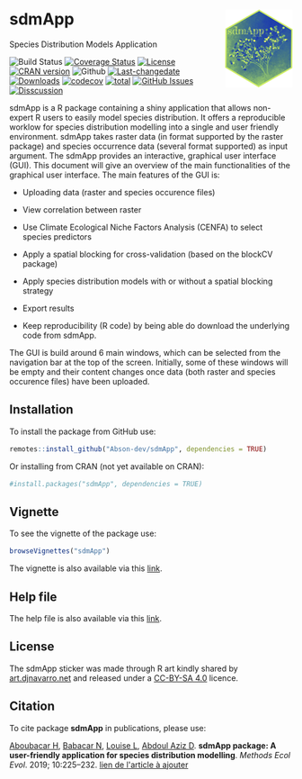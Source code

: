 # sdmApp <img src="/doc/Logo_sdmApp.png" align="right" width="120" />
 Species Distribution Models Application

![Build Status](https://travis-ci.com/Abson-dev/sdmApp.svg?branch=master)
[![Coverage Status](https://coveralls.io/repos/github/Abson-dev/sdmApp/badge.svg?branch=master)](https://coveralls.io/github/Abson-dev/sdmApp?branch=master)
[![License](https://img.shields.io/badge/license-GPL--3-blue.svg)](https://www.gnu.org/licenses/gpl-3.0.en.html)
[![CRAN version](https://www.r-pkg.org/badges/version/sdmApp)](https://CRAN.R-project.org/package=sdmApp)
![Github](https://img.shields.io/badge/Github-0.0.1-green.svg)
[![Last-changedate](https://img.shields.io/github/last-commit/Abson-dev/sdmApp.svg)](https://github.com/Abson-dev/sdmApp/commits/master)
[![Downloads](http://cranlogs.r-pkg.org/badges/sdmApp)](https://CRAN.R-project.org/package=sdmApp)
[![codecov](https://codecov.io/gh/Abson-dev/sdmApp/branch/master/graph/badge.svg)](https://codecov.io/gh/Abson-dev/sdmApp)
[![total](http://cranlogs.r-pkg.org/badges/grand-total/sdmApp)](https://www.rpackages.io/package/sdmApp)
[![GitHub Issues](https://img.shields.io/github/issues/Abson-dev/sdmApp.svg
)](https://github.com/Abson-dev/sdmApp/issues)
[![Disscussion](https://img.shields.io/badge/chat-wechat-brightgreen?style=flat)](./README.md#disscussiongroup)
<!--[![DOI](https://zenodo.org/badge/116337503.svg)](https://zenodo.org/badge/latestdoi/116337503) -->


sdmApp is a R package containing a shiny application that allows non-expert R users to easily model species distribution. It offers a reproducible worklow for species distribution modelling into a single and user friendly environment. sdmApp takes raster data (in format supported by the raster package) and species occurrence data (several format supported) as input argument. The sdmApp provides an interactive, graphical user interface (GUI). This document will give an overview of the main functionalities of the graphical user interface. The main features of the GUI is:

* Uploading data (raster and species occurence files)
* View correlation between raster
* Use Climate Ecological Niche Factors Analysis (CENFA) to select species predictors
* Apply a spatial blocking for cross-validation (based on the blockCV package)
* Apply species distribution models with or without a spatial blocking strategy 

* Export results
* Keep reproducibility (R code) by being able do download the underlying code from sdmApp.

 The GUI is build around 6 main windows, which can be selected from the navigation bar at the top of the screen. Initially, some of these windows will be empty and their content changes once data (both raster and species occurence files) have been uploaded.
 
 
 ## Installation
To install the package from GitHub use:

```r
remotes::install_github("Abson-dev/sdmApp", dependencies = TRUE)
```
Or installing from CRAN (not yet available on CRAN):

```r
#install.packages("sdmApp", dependencies = TRUE)
```

## Vignette
To see the vignette of the package use:

```r
browseVignettes("sdmApp")
```
The vignette is also available via this [link](https://github.com/Abson-dev/sdmApp/blob/master/sdmApp_github.md).


## Help file

The help file is also available via this [link](https://github.com/Abson-dev/sdmApp/blob/master/doc/sdm.html).

## License

The sdmApp sticker was made through R art kindly shared by [art.djnavarro.net](art.djnavarro.net) and released under a [CC-BY-SA 4.0](https://www.donneesquebec.ca/fr/licence/) licence.

## Citation
To cite package **sdmApp** in publications, please use:

[Aboubacar H](https://orcid.org/0000-0001-9756-7270), [Babacar N](https://orcid.org/0000-0001-9848-7459), [Louise L](https://orcid.org/0000-0002-7631-2399), [Abdoul Aziz D](https://orcid.org/0000-0002-2918-6211). **sdmApp package: A user-friendly application for species distribution modelling**. *Methods Ecol Evol*. 2019; 10:225–232. [lien de l'article à ajouter](https://doi.org/10.1111/2041-210X.13107)
